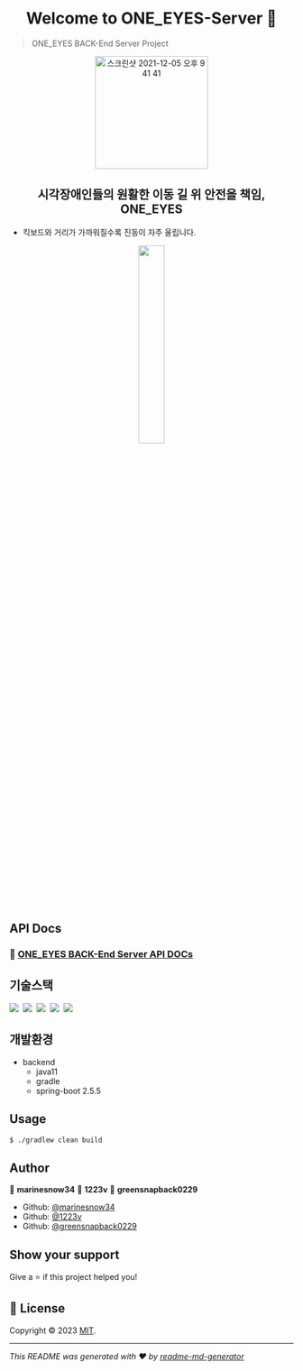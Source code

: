 <h1 align="center">Welcome to ONE_EYES-Server 👋</h1>


> ONE_EYES BACK-End Server Project

<div align=center>
  <img width="200" alt="스크린샷 2021-12-05 오후 9 41 41" src="https://img1.daumcdn.net/thumb/R1280x0/?scode=mtistory2&fname=https%3A%2F%2Fblog.kakaocdn.net%2Fdn%2FbGe1WA%2FbtrVhSFxkqc%2FrdlWb13VKaeA8WFeWof9U1%2Fimg.png">
</div>
<h2 align=center>시각장애인들의 원활한 이동 길 위 안전을 책임, ONE_EYES</h2>

- 킥보드와 거리가 가까워질수록 진동이 자주 울립니다.

<div align=center>

<img src="https://github.com/One-Son/ONE_EYES-BACK/assets/50243183/e3242635-b924-4b81-a656-6ffb531e9029" width="30%" height="30%"/>
</div>


## API Docs

### 💎 [ONE_EYES BACK-End Server API DOCs](https://docs.google.com/spreadsheets/d/1516BHxmIRYITtBZSiPrJ3N_FsZCF-7ji/edit#gid=990061567)

## 기술스택

<p>
  <img src="https://img.shields.io/badge/-SpringBoot-blue"/>&nbsp
  <img src="https://img.shields.io/badge/-JPA-red"/>&nbsp
  <img src="https://img.shields.io/badge/-MySQL-yellow"/>&nbsp
  <img src="https://img.shields.io/badge/-AWS-orange"/>&nbsp
  <img src="https://img.shields.io/badge/-Nginx-red"/>&nbsp
</p>

## 개발환경

- backend
  - java11
  - gradle
  - spring-boot 2.5.5

## Usage

```sh
$ ./gradlew clean build
```

## Author

👤 **marinesnow34**
👤 **1223v**
👤 **greensnapback0229**

* Github: [@marinesnow34](https://github.com/marinesnow34)
* Github: [@1223v](https://github.com/1223v)
* Github: [@greensnapback0229](https://github.com/greensnapback0229)

## Show your support

Give a ⭐️ if this project helped you!

## 📝 License

Copyright © 2023 [MIT](https://raw.githubusercontent.com/One-Son/ONE_EYES-BACK/main/LICENSE).<br />

***
_This README was generated with ❤️ by [readme-md-generator](https://github.com/kefranabg/readme-md-generator)_
